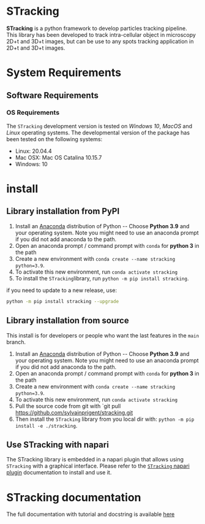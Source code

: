 # STracking

**STracking** is a python framework to develop particles tracking pipeline. This library has been 
developed to track intra-cellular object in microscopy 2D+t and 3D+t images, but can be use to any 
spots tracking application in 2D+t and 3D+t images.

# System Requirements

## Software Requirements

### OS Requirements

The `STracking` development version is tested on *Windows 10*, *MacOS* and *Linux* operating systems. The developmental version of the package has been tested on the following systems:

- Linux: 20.04.4 
- Mac OSX: Mac OS Catalina 10.15.7    
- Windows: 10 

# install

## Library installation from PyPI

1. Install an [Anaconda](https://www.anaconda.com/download/) distribution of Python -- Choose **Python 3.9** and your operating system. Note you might need to use an anaconda prompt if you did not add anaconda to the path.
2. Open an anaconda prompt / command prompt with `conda` for **python 3** in the path
3. Create a new environment with `conda create --name stracking python=3.9`.
4. To activate this new environment, run `conda activate stracking`
5. To install the `STracking`library, run `python -m pip install stracking`. 

if you need to update to a new release, use:
~~~sh
python -m pip install stracking --upgrade
~~~

## Library installation from source

This install is for developers or people who want the last features in the ``main`` branch.

1. Install an [Anaconda](https://www.anaconda.com/download/) distribution of Python -- Choose **Python 3.9** and your operating system. Note you might need to use an anaconda prompt if you did not add anaconda to the path.
2. Open an anaconda prompt / command prompt with `conda` for **python 3** in the path
3. Create a new environment with `conda create --name stracking python=3.9`.
4. To activate this new environment, run `conda activate stracking`
5. Pull the source code from git with `git pull https://github.com/sylvainprigent/stracking.git 
6. Then install the `STracking` library from you local dir with: `python -m pip install -e ./stracking`. 

## Use STracking with napari

The STracking library is embedded in a napari plugin that allows using ``STracking`` with a graphical interface.
Please refer to the [`STracking` napari plugin](https://www.napari-hub.org/plugins/napari-stracking) documentation to install and use it.

# STracking documentation

The full documentation with tutorial and docstring is available [here](https://sylvainprigent.github.io/stracking/)
